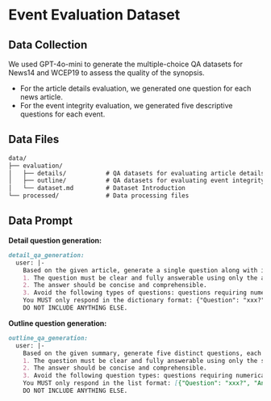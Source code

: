 # Event Evaluation Dataset

## Data Collection
We used GPT-4o-mini to generate the multiple-choice QA datasets for News14 and WCEP19 to assess the quality of the synopsis.  
- For the article details evaluation, we generated one question for each news article.  
- For the event integrity evaluation, we generated five descriptive questions for each event.  

## Data Files
```md
data/
├── evaluation/
│   ├── details/           # QA datasets for evaluating article details
│   ├── outline/           # QA datasets for evaluating event integrity
│   └── dataset.md         # Dataset Introduction
└── processed/             # Data processing files
```

## Data Prompt
**Detail question generation:**
```md
detail_qa_generation:
  user: |-
    Based on the given article, generate a single question along with its correct answer and one plausible distractor. 
    1. The question must be clear and fully answerable using only the article. Sub-questions are strictly prohibited.
    2. The answer should be concise and comprehensible.
    3. Avoid the following types of questions: questions requiring numerical reasoning; questions requiring significant external world knowledge; and questions requiring inference beyond the text.~Please follow the above rules. 
    You MUST only respond in the dictionary format: {"Question": "xxx?", "Answer": "xxx", "Noising_answers": "xxx"}"
    DO NOT INCLUDE ANYTHING ELSE.
```

**Outline question generation:**
```md
outline_qa_generation:
  user: |-
    Based on the given summary, generate five distinct questions, each accompanied by one correct answer and one plausible distractor. 
    1. The question must be clear and fully answerable using only the summary. Sub-questions are strictly prohibited.
    2. The answer should be concise and comprehensible.
    3. Avoid the following question types: questions requiring numerical reasoning; questions requiring significant external world knowledge; and questions requiring inference beyond the text.~Please follow the above rules. 
    You MUST only respond in the list format: [{"Question": "xxx?", "Answer": "xxx", "Noising Answers": "xxx"}, {...}, ...] 
    DO NOT INCLUDE ANYTHING ELSE.
```
